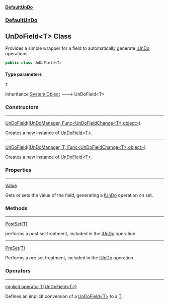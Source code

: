 #### [DefaultUnDo](DefaultUnDo.md 'DefaultUnDo')
### [DefaultUnDo](DefaultUnDo.md#DefaultUnDo 'DefaultUnDo')
## UnDoField&lt;T&gt; Class
Provides a simple wrapper for a field to automatically generate [IUnDo](IUnDo.md 'DefaultUnDo.IUnDo') operations.  
```csharp
public class UnDoField<T>
```
#### Type parameters
<a name='DefaultUnDo_UnDoField_T__T'></a>
`T`  
  

Inheritance [System.Object](https://docs.microsoft.com/en-us/dotnet/api/System.Object 'System.Object') &#129106; UnDoField&lt;T&gt;  
### Constructors

***
[UnDoField(IUnDoManager, Func&lt;UnDoFieldChange&lt;T&gt;,object&gt;)](UnDoField_T__UnDoField(IUnDoManager_Func_UnDoFieldChange_T__object_).md 'DefaultUnDo.UnDoField&lt;T&gt;.UnDoField(DefaultUnDo.IUnDoManager, System.Func&lt;DefaultUnDo.UnDoFieldChange&lt;T&gt;,object&gt;)')

Creates a new instance of [UnDoField&lt;T&gt;](UnDoField_T_.md 'DefaultUnDo.UnDoField&lt;T&gt;').  

***
[UnDoField(IUnDoManager, T, Func&lt;UnDoFieldChange&lt;T&gt;,object&gt;)](UnDoField_T__UnDoField(IUnDoManager_T_Func_UnDoFieldChange_T__object_).md 'DefaultUnDo.UnDoField&lt;T&gt;.UnDoField(DefaultUnDo.IUnDoManager, T, System.Func&lt;DefaultUnDo.UnDoFieldChange&lt;T&gt;,object&gt;)')

Creates a new instance of [UnDoField&lt;T&gt;](UnDoField_T_.md 'DefaultUnDo.UnDoField&lt;T&gt;').  
### Properties

***
[Value](UnDoField_T__Value.md 'DefaultUnDo.UnDoField&lt;T&gt;.Value')

Gets or sets the value of the field, generating a [IUnDo](IUnDo.md 'DefaultUnDo.IUnDo') operation on set.  
### Methods

***
[PostSet(T)](UnDoField_T__PostSet(T).md 'DefaultUnDo.UnDoField&lt;T&gt;.PostSet(T)')

performs a post set treatment, included in the [IUnDo](IUnDo.md 'DefaultUnDo.IUnDo') operation.  

***
[PreSet(T)](UnDoField_T__PreSet(T).md 'DefaultUnDo.UnDoField&lt;T&gt;.PreSet(T)')

Performs a pre set treatment, included in the [IUnDo](IUnDo.md 'DefaultUnDo.IUnDo') operation.  
### Operators

***
[implicit operator T(UnDoField&lt;T&gt;)](UnDoField_T__implicitoperatorT(UnDoField_T_).md 'DefaultUnDo.UnDoField&lt;T&gt;.op_Implicit T(DefaultUnDo.UnDoField&lt;T&gt;)')

Defines an implicit conversion of a [UnDoField&lt;T&gt;](UnDoField_T_.md 'DefaultUnDo.UnDoField&lt;T&gt;') to a [T](UnDoField_T_.md#DefaultUnDo_UnDoField_T__T 'DefaultUnDo.UnDoField&lt;T&gt;.T').  
 
